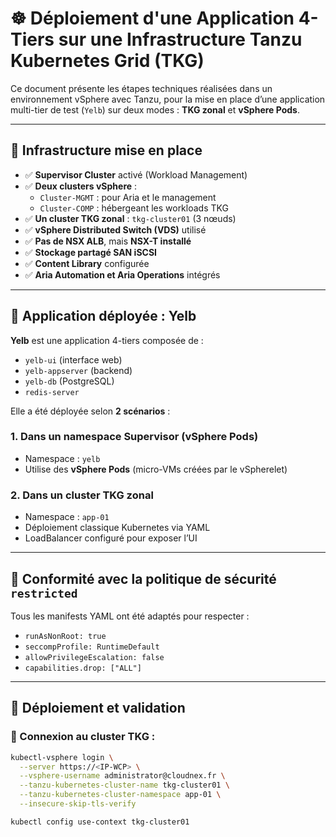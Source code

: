 # ☸️ Déploiement d'une Application 4-Tiers sur une Infrastructure Tanzu Kubernetes Grid (TKG)

Ce document présente les étapes techniques réalisées dans un environnement vSphere avec Tanzu, pour la mise en place d’une application multi-tier de test (`Yelb`) sur deux modes : **TKG zonal** et **vSphere Pods**.

---

## 🧱 Infrastructure mise en place

- ✅ **Supervisor Cluster** activé (Workload Management)
- ✅ **Deux clusters vSphere** :
  - `Cluster-MGMT` : pour Aria et le management
  - `Cluster-COMP` : hébergeant les workloads TKG
- ✅ **Un cluster TKG zonal** : `tkg-cluster01` (3 nœuds)
- ✅ **vSphere Distributed Switch (VDS)** utilisé
- ✅ **Pas de NSX ALB**, mais **NSX-T installé**
- ✅ **Stockage partagé SAN iSCSI**
- ✅ **Content Library** configurée
- ✅ **Aria Automation et Aria Operations** intégrés

---

## 🧩 Application déployée : **Yelb**

**Yelb** est une application 4-tiers composée de :
- `yelb-ui` (interface web)
- `yelb-appserver` (backend)
- `yelb-db` (PostgreSQL)
- `redis-server`

Elle a été déployée selon **2 scénarios** :

### 1. Dans un **namespace Supervisor** (vSphere Pods)
- Namespace : `yelb`
- Utilise des **vSphere Pods** (micro-VMs créées par le vSpherelet)

### 2. Dans un **cluster TKG zonal**
- Namespace : `app-01`
- Déploiement classique Kubernetes via YAML
- LoadBalancer configuré pour exposer l’UI

---

## 🔐 Conformité avec la politique de sécurité `restricted`

Tous les manifests YAML ont été adaptés pour respecter :
- `runAsNonRoot: true`
- `seccompProfile: RuntimeDefault`
- `allowPrivilegeEscalation: false`
- `capabilities.drop: ["ALL"]`

---

## 🔎 Déploiement et validation

### 🔹 Connexion au cluster TKG :

```bash
kubectl-vsphere login \
  --server https://<IP-WCP> \
  --vsphere-username administrator@cloudnex.fr \
  --tanzu-kubernetes-cluster-name tkg-cluster01 \
  --tanzu-kubernetes-cluster-namespace app-01 \
  --insecure-skip-tls-verify

kubectl config use-context tkg-cluster01
